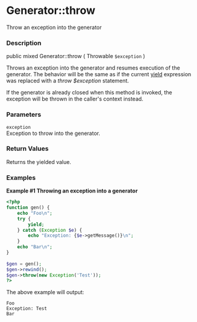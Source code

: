 Generator::throw
================

Throw an exception into the generator

### Description

<span class="modifier">public</span> <span class="type">mixed</span>
<span class="methodname">Generator::throw</span> ( <span
class="methodparam"><span class="type">Throwable</span>
`$exception`</span> )

Throws an exception into the generator and resumes execution of the
generator. The behavior will be the same as if the current
<a href="/language/generators/syntax.html#control-structures.yield" class="link">yield</a>
expression was replaced with a *throw $exception* statement.

If the generator is already closed when this method is invoked, the
exception will be thrown in the caller's context instead.

### Parameters

`exception`  
Exception to throw into the generator.

### Return Values

Returns the yielded value.

### Examples

**Example \#1 Throwing an exception into a generator**

``` php
<?php
function gen() {
    echo "Foo\n";
    try {
        yield;
    } catch (Exception $e) {
        echo "Exception: {$e->getMessage()}\n";
    }
    echo "Bar\n";
}
 
$gen = gen();
$gen->rewind();
$gen->throw(new Exception('Test'));
?>
```

The above example will output:

    Foo
    Exception: Test
    Bar
